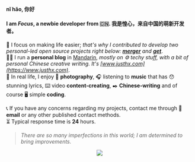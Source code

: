 #### nǐ hǎo, 你好
#### I am *Focus*, a newbie developer from 🇨🇳. 我是惶心，来自中国的萌新开发者。

🌴 I focus on making life easier; <i>that's why I contributed to develop two personal-led open source projects right below: **[merger](https://github.com/hifocus/merger)** and **[get](https://github.com/hifocus/get)**</i>.  
🏃‍♂️ I run a **personal blog** in [Mandarin](https://en.wikipedia.org/wiki/Mandarin_Chinese), *mostly on ⚙️ techy stuff, with a bit of personal Chinese creative writing. It's [www.justhx.com](https://www.justhx.com)*.  
💓 In real life, I enjoy 📸 **photography**, 🎧 listening to **music** that has 😯 stunning lyrics, ⌨️ video **content-creating**, ✒️ **Chinese-writing** and of course 🖥️ simple **coding**.  
  
📞 If you have any concerns regarding my projects, contact me through 📧 **email** or any other published contact methods.    
⏳ Typical response time is **24** hours.

> *There are so many imperfections in this world; I am determined to bring improvements.*  
<p align="center"><img src="https://visitor-badge.glitch.me/badge?page_id=hifocus.hifocus"></p>
